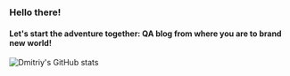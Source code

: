 ### Hello there!
#### Let's start the adventure together: QA blog from where you are to brand new world!

![Dmitriy's GitHub stats](https://github-readme-stats.vercel.app/api?username=13axiom&hide=contribs,prs&show_icons=true&theme=dracula)



<!--
**13axiom/13axiom** is a ✨ _special_ ✨ repository because its `README.md` (this file) appears on your GitHub profile.

[![Dmitriy's GitHub stats](https://github-readme-stats.vercel.app/api?username=13axiom)](https://github.com/anuraghazra/github-readme-stats)

Here are some ideas to get you started:

- 🔭 I’m currently working on ...
- 🌱 I’m currently learning ...
- 👯 I’m looking to collaborate on ...
- 🤔 I’m looking for help with ...
- 💬 Ask me about ...
- 📫 How to reach me: ...
- 😄 Pronouns: ...
- ⚡ Fun fact: ...
-->
